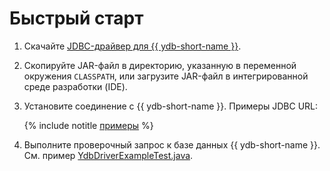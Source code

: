 # Быстрый старт

1. Скачайте [JDBC-драйвер для {{ ydb-short-name }}](https://github.com/ydb-platform/ydb-jdbc-driver/releases).

1. Скопируйте JAR-файл в директорию, указанную в переменной окружения `CLASSPATH`, или загрузите JAR-файл в интегрированной среде разработки (IDE).

1. Установите соединение с {{ ydb-short-name }}. Примеры JDBC URL:

    {% include notitle [примеры](_includes/jdbc-url-examples.md) %}

1. Выполните проверочный запрос к базе данных {{ ydb-short-name }}. См. пример [YdbDriverExampleTest.java](https://github.com/ydb-platform/ydb-jdbc-driver/blob/master/jdbc/src/test/java/tech/ydb/jdbc/YdbDriverExampleTest.java).
